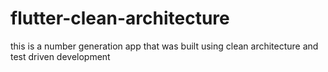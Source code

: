 # flutter-clean-architecture
this is a number generation app that was built using clean architecture and test driven development
